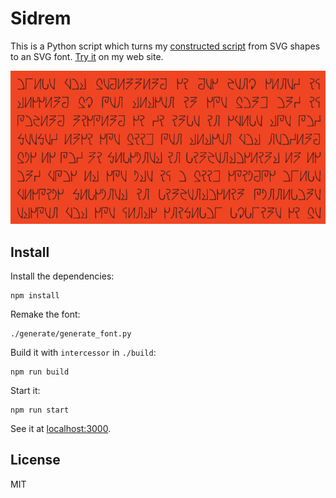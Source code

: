 # Sidrem

This is a Python script which turns my [constructed script][conscript] from SVG
shapes to an SVG font. [Try it][tryit] on my web site.

![sidrem screenshot](screenshot.png)

## Install

Install the dependencies:

    npm install

Remake the font:

    ./generate/generate_font.py

Build it with `intercessor` in `./build`:

    npm run build

Start it:

    npm run start

See it at [localhost:3000](http://localhost:3000).

## License

MIT

[conscript]: http://en.wikipedia.org/wiki/Constructed_script
[tryit]: http://nechifor.net/sidrem
